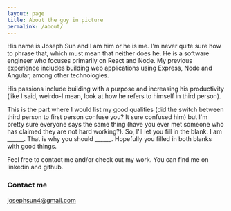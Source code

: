 ```yaml
---
layout: page
title: About the guy in picture
permalink: /about/
---
```


His name is Joseph Sun and I am him or he is me. I'm never quite sure how to phrase that, which must mean that neither does he. He is a software engineer who focuses primarily on React and Node. My previous experience includes building web applications using Express, Node and Angular, among other technologies.

His passions include building with a purpose and increasing his productivity (like I said, weirdo-I mean, look at how he refers to himself in third person).

This is the part where I would list my good qualities (did the switch between third person to first person confuse you? It sure confused him) but I'm pretty sure everyone says the same thing (have you ever met someone who has claimed they are not hard working?). So, I'll let you fill in the blank. I am ______. That is why you should ______. Hopefully you filled in both blanks with good things.

Feel free to contact me and/or check out my work. You can find me on linkedin and github.

### Contact me

[josephsun4@gmail.com](mailto:email@domain.com)
